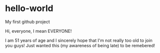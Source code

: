 # hello-world
My first github project

Hi, everyone, I mean EVERYONE!

I am 51 years of age and I sincerely hope that I'm not really too old to join you guys!
Just wanted this (my awareness of being late) to be remebered!
